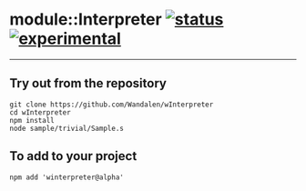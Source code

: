 
# module::Interpreter [![status](https://github.com/Wandalen/wInterpreter/workflows/publish/badge.svg)](https://github.com/Wandalen/wInterpreter/actions?query=workflow%3Apublish) [![experimental](https://img.shields.io/badge/stability-experimental-orange.svg)](https://github.com/emersion/stability-badges#experimental)

___

## Try out from the repository
```
git clone https://github.com/Wandalen/wInterpreter
cd wInterpreter
npm install
node sample/trivial/Sample.s
```

## To add to your project
```
npm add 'winterpreter@alpha'
```


